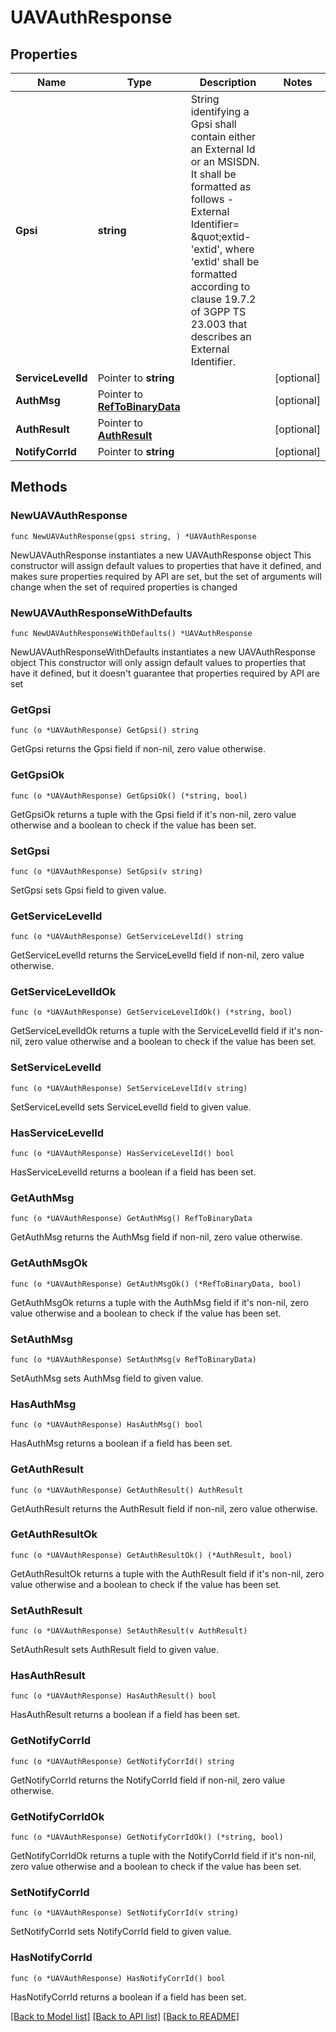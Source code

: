 # UAVAuthResponse

## Properties

Name | Type | Description | Notes
------------ | ------------- | ------------- | -------------
**Gpsi** | **string** | String identifying a Gpsi shall contain either an External Id or an MSISDN.  It shall be formatted as follows -External Identifier&#x3D; \&quot;extid-&#39;extid&#39;, where &#39;extid&#39;  shall be formatted according to clause 19.7.2 of 3GPP TS 23.003 that describes an  External Identifier.   | 
**ServiceLevelId** | Pointer to **string** |  | [optional] 
**AuthMsg** | Pointer to [**RefToBinaryData**](RefToBinaryData.md) |  | [optional] 
**AuthResult** | Pointer to [**AuthResult**](AuthResult.md) |  | [optional] 
**NotifyCorrId** | Pointer to **string** |  | [optional] 

## Methods

### NewUAVAuthResponse

`func NewUAVAuthResponse(gpsi string, ) *UAVAuthResponse`

NewUAVAuthResponse instantiates a new UAVAuthResponse object
This constructor will assign default values to properties that have it defined,
and makes sure properties required by API are set, but the set of arguments
will change when the set of required properties is changed

### NewUAVAuthResponseWithDefaults

`func NewUAVAuthResponseWithDefaults() *UAVAuthResponse`

NewUAVAuthResponseWithDefaults instantiates a new UAVAuthResponse object
This constructor will only assign default values to properties that have it defined,
but it doesn't guarantee that properties required by API are set

### GetGpsi

`func (o *UAVAuthResponse) GetGpsi() string`

GetGpsi returns the Gpsi field if non-nil, zero value otherwise.

### GetGpsiOk

`func (o *UAVAuthResponse) GetGpsiOk() (*string, bool)`

GetGpsiOk returns a tuple with the Gpsi field if it's non-nil, zero value otherwise
and a boolean to check if the value has been set.

### SetGpsi

`func (o *UAVAuthResponse) SetGpsi(v string)`

SetGpsi sets Gpsi field to given value.


### GetServiceLevelId

`func (o *UAVAuthResponse) GetServiceLevelId() string`

GetServiceLevelId returns the ServiceLevelId field if non-nil, zero value otherwise.

### GetServiceLevelIdOk

`func (o *UAVAuthResponse) GetServiceLevelIdOk() (*string, bool)`

GetServiceLevelIdOk returns a tuple with the ServiceLevelId field if it's non-nil, zero value otherwise
and a boolean to check if the value has been set.

### SetServiceLevelId

`func (o *UAVAuthResponse) SetServiceLevelId(v string)`

SetServiceLevelId sets ServiceLevelId field to given value.

### HasServiceLevelId

`func (o *UAVAuthResponse) HasServiceLevelId() bool`

HasServiceLevelId returns a boolean if a field has been set.

### GetAuthMsg

`func (o *UAVAuthResponse) GetAuthMsg() RefToBinaryData`

GetAuthMsg returns the AuthMsg field if non-nil, zero value otherwise.

### GetAuthMsgOk

`func (o *UAVAuthResponse) GetAuthMsgOk() (*RefToBinaryData, bool)`

GetAuthMsgOk returns a tuple with the AuthMsg field if it's non-nil, zero value otherwise
and a boolean to check if the value has been set.

### SetAuthMsg

`func (o *UAVAuthResponse) SetAuthMsg(v RefToBinaryData)`

SetAuthMsg sets AuthMsg field to given value.

### HasAuthMsg

`func (o *UAVAuthResponse) HasAuthMsg() bool`

HasAuthMsg returns a boolean if a field has been set.

### GetAuthResult

`func (o *UAVAuthResponse) GetAuthResult() AuthResult`

GetAuthResult returns the AuthResult field if non-nil, zero value otherwise.

### GetAuthResultOk

`func (o *UAVAuthResponse) GetAuthResultOk() (*AuthResult, bool)`

GetAuthResultOk returns a tuple with the AuthResult field if it's non-nil, zero value otherwise
and a boolean to check if the value has been set.

### SetAuthResult

`func (o *UAVAuthResponse) SetAuthResult(v AuthResult)`

SetAuthResult sets AuthResult field to given value.

### HasAuthResult

`func (o *UAVAuthResponse) HasAuthResult() bool`

HasAuthResult returns a boolean if a field has been set.

### GetNotifyCorrId

`func (o *UAVAuthResponse) GetNotifyCorrId() string`

GetNotifyCorrId returns the NotifyCorrId field if non-nil, zero value otherwise.

### GetNotifyCorrIdOk

`func (o *UAVAuthResponse) GetNotifyCorrIdOk() (*string, bool)`

GetNotifyCorrIdOk returns a tuple with the NotifyCorrId field if it's non-nil, zero value otherwise
and a boolean to check if the value has been set.

### SetNotifyCorrId

`func (o *UAVAuthResponse) SetNotifyCorrId(v string)`

SetNotifyCorrId sets NotifyCorrId field to given value.

### HasNotifyCorrId

`func (o *UAVAuthResponse) HasNotifyCorrId() bool`

HasNotifyCorrId returns a boolean if a field has been set.


[[Back to Model list]](../README.md#documentation-for-models) [[Back to API list]](../README.md#documentation-for-api-endpoints) [[Back to README]](../README.md)


